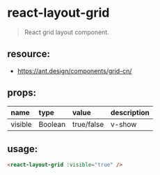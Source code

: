 # react-layout-grid
> React grid layout component.


## resource:
+ https://ant.design/components/grid-cn/


## props:
| name | type | value | description |
| :----| :----| :----| :----|
| visible  | Boolean | true/false | v-show |


## usage:
```html
<react-layout-grid :visible="true" />
```
